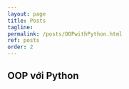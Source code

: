 ```yaml
---
layout: page
title: Posts
tagline: 
permalink: /posts/OOPwithPython.html
ref: posts
order: 2
---
```


## OOP với Python
